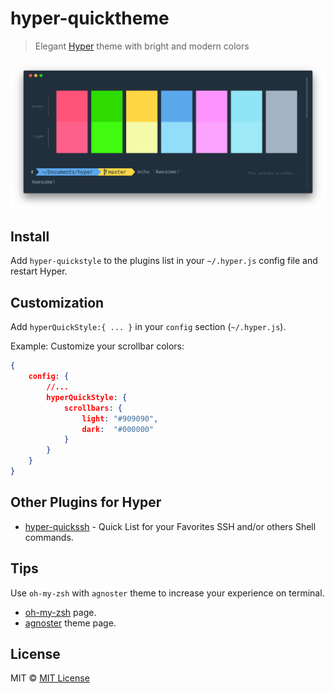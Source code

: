 # hyper-quicktheme

> Elegant [Hyper](https://hyper.is) theme with bright and modern colors

![](screenshot.png)

## Install

Add `hyper-quickstyle` to the plugins list in your `~/.hyper.js` config file and restart Hyper.

## Customization

Add `hyperQuickStyle:{ ... }` in your `config` section (`~/.hyper.js`).

Example: Customize your scrollbar colors:
```json
{
    config: {
        //...
        hyperQuickStyle: {
            scrollbars: { 
                light: "#909090", 
                dark:  "#000000"
            }
        }
    }
}
```

## Other Plugins for Hyper
- [hyper-quickssh](https://github.com/edhuardotierrez/hyper-quickssh) - Quick List for your Favorites SSH and/or others Shell commands.

## Tips

Use `oh-my-zsh` with `agnoster` theme to increase your experience on terminal.
* [oh-my-zsh](https://github.com/robbyrussell/oh-my-zsh) page.
* [agnoster](https://github.com/robbyrussell/oh-my-zsh/wiki/Themes#agnoster) theme page.

## License
MIT © [MIT License](https://opensource.org/licenses/MIT)